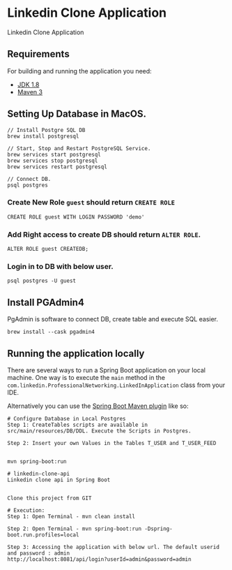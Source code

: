
# Linkedin Clone Application
Linkedin Clone Application

## Requirements

For building and running the application you need:

- [JDK 1.8](http://www.oracle.com/technetwork/java/javase/downloads/jdk8-downloads-2133151.html)
- [Maven 3](https://maven.apache.org)

## Setting Up Database in MacOS.

```
// Install Postgre SQL DB
brew install postgresql

// Start, Stop and Restart PostgreSQL Service.
brew services start postgresql
brew services stop postgresql
brew services restart postgresql

// Connect DB.
psql postgres
```

### Create New Role `guest` should return `CREATE ROLE`
```
CREATE ROLE guest WITH LOGIN PASSWORD 'demo'
```

### Add Right access to create DB should return `ALTER ROLE`.
```
ALTER ROLE guest CREATEDB;
```

### Login in to DB with below user.

```
psql postgres -U guest
```

## Install PGAdmin4
PgAdmin is software to connect DB, create table and execute SQL easier.

```
brew install --cask pgadmin4
```
## Running the application locally

There are several ways to run a Spring Boot application on your local machine.
One way is to execute the `main` method in the `com.linkedin.ProfessionalNetworking.LinkedInApplication` class from your IDE.

Alternatively you can use the [Spring Boot Maven plugin](https://docs.spring.io/spring-boot/docs/current/reference/html/build-tool-plugins-maven-plugin.html) like so:

```shell
# Configure Database in Local Postgres
Step 1: CreateTables scripts are available in src/main/resources/DB/DDL. Execute the Scripts in Postgres.

Step 2: Insert your own Values in the Tables T_USER and T_USER_FEED


mvn spring-boot:run

# linkedin-clone-api
Linkedin clone api in Spring Boot


Clone this project from GIT

# Execution:
Step 1: Open Terminal - mvn clean install

Step 2: Open Terminal - mvn spring-boot:run -Dspring-boot.run.profiles=local

Step 3: Accessing the application with below url. The default userid and password : admin
http://localhost:8081/api/login?userId=admin&password=admin
